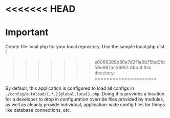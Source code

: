 <<<<<<< HEAD
=======
Important
=========
Create file local.php for your local repository.
Use the sample local.php.dist !

>>>>>>> e6069389b80e7d3f1e0b75bd0fd59d987ac36951
About this directory:
=====================

By default, this application is configured to load all configs in
`./config/autoload/{,*.}{global,local}.php`. Doing this provides a
location for a developer to drop in configuration override files provided by
modules, as well as cleanly provide individual, application-wide config files
for things like database connections, etc.
